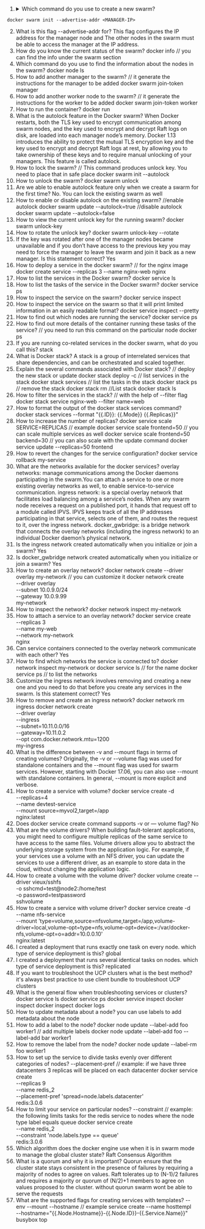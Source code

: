 
1. <details><summary>Which command do you use to create a new swarm?</summary>
<p>

```
docker swarm init --advertise-addr <MANAGER-IP>
```
</p>
</details>

2. What is this flag --advertise-addr for?
This flag configures the IP address for the manager node and The other nodes in the swarm must be able to access the manager at the IP address.
3. How do you know the current status of the swarm?
docker info // you can find the info under the swarm section
4. Which command do you use to find the information about the nodes in the swarm?
docker node ls
5. How to add another manager to the swarm?
// it generate the instructions for the manager to be added
docker swarm join-token manager
6. How to add another worker node to the swarm?
// it generate the instructions for the worker to be added
docker swarm join-token worker
7. How to run the container?
docker run <image>
8. What is the autolock feature in the Docker swarm?
When Docker restarts, both the TLS key used to encrypt communication among swarm nodes, and the key used to encrypt and decrypt Raft logs on disk, are loaded into each manager node’s memory.
Docker 1.13 introduces the ability to protect the mutual TLS encryption key and the key used to encrypt and decrypt Raft logs at rest, by allowing you to take ownership of these keys and to require manual unlocking of your managers. This feature is called autolock.
9. How to lock the swarm?
// This command produces unlock key. You need to place that in safe place
docker swarm init --autolock
10. How to unlock the swarm?
docker swarm unlock
11. Are we able to enable autolock feature only when we create a swarm for the first time?
No. You can lock the existing swarm as well
12. How to enable or disable autolock on the existing swarm?
//enable autolock
docker swarm update --autolock=true
//disable autolock
docker swarm update --autolock=false
13. How to view the current unlock key for the running swarm?
docker swarm unlock-key
14. How to rotate the unlock key?
docker swarm unlock-key --rotate
15. If the key was rotated after one of the manager nodes became unavailable and if you don’t have access to the previous key you may need to force the manager to leave the swarm and join it back as a new manager. Is this statement correct?
Yes
16. How to deploy a service in the docker swarm?
// for the nginx image
docker create service --replicas 3 --name nginx-web nginx
17. How to list the services in the Docker swarm?
docker service ls
18. How to list the tasks of the service in the Docker swarm?
docker service ps <service name>
19. How to inspect the service on the swarm?
docker service inspect <service name>
20. How to inspect the service on the swarm so that it will print limited information in an easily readable format?
docker service inspect <service> --pretty
21. How to find out which nodes are running the service?
docker service ps <service>
22. How to find out more details of the container running these tasks of the service?
// you need to run this command on the particular node
docker ps
23. If you are running co-related services in the docker swarm, what do you call this?
stack
24. What is Docker stack?
A stack is a group of interrelated services that share dependencies, and can be orchestrated and scaled together.
25. Explain the several commands associated with Docker stack?
// deploy the new stack or update
docker stack deploy -c <compose file>
// list services in the stack
docker stack services
// list the tasks in the stack
docker stack ps
// remove the stack
docker stack rm
//List stack
docker stack ls
26. How to filter the services in the stack?
// with the help of --filter flag
docker stack service nginx-web --filter name=web 
27. How to format the output of the docker stack services command?
docker stack services --format "{{.ID}}: {{.Mode}} {{.Replicas}}"
28. How to increase the number of replicas?
docker service scale SERVICE=REPLICAS
// example
docker service scale frontend=50
// you can scale multiple services as well
docker service scale frontend=50 backend=30
// you can also scale with the update command
docker service update --replicas=50 frontend
29. How to revert the changes for the service configuration?
docker service rollback my-service
30. What are the networks available for the docker services?
overlay networks: manage communications among the Docker daemons participating in the swarm.You can attach a service to one or more existing overlay networks as well, to enable service-to-service communication.
ingress network: is a special overlay network that facilitates load balancing among a service’s nodes. When any swarm node receives a request on a published port, it hands that request off to a module called IPVS. IPVS keeps track of all the IP addresses participating in that service, selects one of them, and routes the request to it, over the ingress network.
docker_gwbridge: is a bridge network that connects the overlay networks (including the ingress network) to an individual Docker daemon’s physical network.
31. Is the ingress network created automatically when you initialize or join a swarm?
Yes
32. Is docker_gwbridge network created automatically when you initialize or join a swarm?
Yes
33. How to create an overlay network?
docker network create --driver overlay my-network
// you can customize it
 docker network create \
  --driver overlay \
  --subnet 10.0.9.0/24 \
  --gateway 10.0.9.99 \
  my-network
34. How to inspect the network?
docker network inspect my-network
35. How to attach a service to an overlay network?
docker service create \
  --replicas 3 \
  --name my-web \
  --network my-network \
  nginx
36. Can service containers connected to the overlay network communicate with each other?
Yes
37. How to find which networks the service is connected to?
docker network inspect my-network
               or
docker service ls // for the name
docker service ps <SERVICE> // to list the networks
38. Customize the ingress network involves removing and creating a new one and you need to do that before you create any services in the swarm. Is this statement correct?
Yes
39. How to remove and create an ingress network?
docker network rm ingress
docker network create \
  --driver overlay \
  --ingress \
  --subnet=10.11.0.0/16 \
  --gateway=10.11.0.2 \
  --opt com.docker.network.mtu=1200 \
  my-ingress
40. What is the difference between -v and --mount flags in terms of creating volumes?
Originally, the -v or --volume flag was used for standalone containers and the --mount flag was used for swarm services. However, starting with Docker 17.06, you can also use --mount with standalone containers. In general, --mount is more explicit and verbose.
41. How to create a service with volume?
docker service create -d \
  --replicas=4 \
  --name devtest-service \
  --mount source=myvol2,target=/app \
  nginx:latest
42. Does docker service create command supports -v or — volume flag?
No
43. What are the volume drivers?
When building fault-tolerant applications, you might need to configure multiple replicas of the same service to have access to the same files.
Volume drivers allow you to abstract the underlying storage system from the application logic. For example, if your services use a volume with an NFS driver, you can update the services to use a different driver, as an example to store data in the cloud, without changing the application logic.
44. How to create a volume with the volume driver?
docker volume create --driver vieux/sshfs \
  -o sshcmd=test@node2:/home/test \
  -o password=testpassword \
  sshvolume
45. How to create a service with volume driver?
docker service create -d \
  --name nfs-service \
  --mount 'type=volume,source=nfsvolume,target=/app,volume-driver=local,volume-opt=type=nfs,volume-opt=device=:/var/docker-nfs,volume-opt=o=addr=10.0.0.10' \
  nginx:latest
46. I created a deployment that runs exactly one task on every node. which type of service deployment is this?
global
47. I created a deployment that runs several identical tasks on nodes. which type of service deployment is this?
replicated
48. If you want to troubleshoot the UCP clusters what is the best method?
it's always best practice to use client bundle to troubleshoot UCP clusters
49. What is the general flow when troubleshooting services or clusters?
docker service ls
docker service ps <service>
docker service inspect <service>
docker inspect <task>
docker inspect <container>
docker logs <container>
50. How to update metadata about a node?
you can use labels to add metadata about the node
51. How to add a label to the node?
docker node update --label-add foo worker1
// add multiple labels
docker node update --label-add foo --label-add bar worker1
52. How to remove the label from the node?
docker node update --label-rm foo worker1
53. How to set up the service to divide tasks evenly over different categories of nodes?
--placement-pref
// example: if we have three datacenters 3 replicas will be placed on each datacenter
docker service create \
  --replicas 9 \
  --name redis_2 \
  --placement-pref 'spread=node.labels.datacenter' \
  redis:3.0.6
53. How to limit your service on particular nodes?
--constraint
// example: the following limits tasks for the redis service to nodes where the node type label equals queue
docker service create \
  --name redis_2 \
  --constraint 'node.labels.type == queue' \
  redis:3.0.6
54. Which algorithm does the docker engine use when it is in swarm mode to manage the global cluster state?
Raft Consensus Algorithm
55. What is a quorum and why it is important?
Quorun ensure that the cluster state stays consistent in the presence of failures by requiring a majority of nodes to agree on values.
Raft tolerates up to (N-1)/2 failures and requires a majority or quorum of (N/2)+1 members to agree on values proposed to the cluster.
without quorun swarm wont be able to serve the requests
56. What are the supported flags for creating services with templates?
--env
--mount
--hostname
// example
service create --name hosttempl \
    --hostname="{{.Node.Hostname}}-{{.Node.ID}}-{{.Service.Name}}"\
      busybox top

